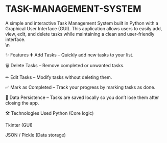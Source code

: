 # TASK-MANAGEMENT-SYSTEM
A simple and interactive Task Management System built in Python with a Graphical User Interface (GUI). This application allows users to easily add, view, edit, and delete tasks while maintaining a clean and user-friendly interface.  
\n 

✨ Features
➕ Add Tasks – Quickly add new tasks to your list.

🗑 Delete Tasks – Remove completed or unwanted tasks.

✏ Edit Tasks – Modify tasks without deleting them.

✅ Mark as Completed – Track your progress by marking tasks as done.

💾 Data Persistence – Tasks are saved locally so you don’t lose them after closing the app.

🛠 Technologies Used
Python (Core logic)

Tkinter (GUI)  

JSON / Pickle (Data storage) 
